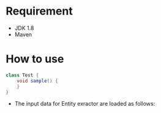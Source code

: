 # Requirement
* JDK 1.8
* Maven

# How to use
```java
class Test {
    void sample() {
    }
}
```

 * The input data for Entity exractor are loaded as follows:

```
